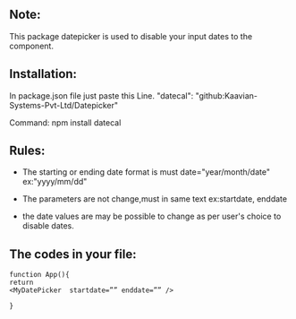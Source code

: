 ## Note:
This package datepicker is used to disable your input dates to the component.

## Installation:
In package.json file just paste this Line.
"datecal": "github:Kaavian-Systems-Pvt-Ltd/Datepicker"

Command: npm install datecal 

## Rules:
- The starting or ending date format is must date="year/month/date" ex:"yyyy/mm/dd" 
* The parameters are not change,must in same text ex:startdate, enddate
+ the date values are may be possible to change as per user's choice to disable dates.

## The codes in your file: 
```import MyDatePicker from 'datecal';
function App(){
return
<MyDatePicker  startdate=”” enddate=”” />

}
```





